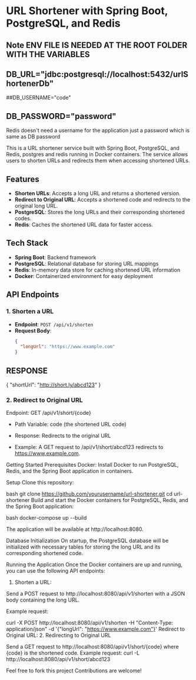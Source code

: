 # URL Shortener with Spring Boot, PostgreSQL, and Redis
## Note ENV FILE IS NEEDED AT THE ROOT FOLDER WITH THE VARIABLES

## DB_URL="jdbc:postgresql://localhost:5432/urlShortenerDb"
##DB_USERNAME="code"
## DB_PASSWORD="password"
Redis doesn't need a username for the application just a password which is same as DB password

This is a URL shortener service built with Spring Boot, PostgreSQL, and Redis, postgres and redis running in Docker containers. The service allows users to shorten URLs and redirects them when accessing shortened URLs.

## Features

- **Shorten URLs**: Accepts a long URL and returns a shortened version.
- **Redirect to Original URL**: Accepts a shortened code and redirects to the original long URL.
- **PostgreSQL**: Stores the long URLs and their corresponding shortened codes.
- **Redis**: Caches the shortened URL data for faster access.

## Tech Stack
- **Spring Boot**: Backend framework
- **PostgreSQL**: Relational database for storing URL mappings
- **Redis**: In-memory data store for caching shortened URL information
- **Docker**: Containerized environment for easy deployment

## API Endpoints

### 1. Shorten a URL

- **Endpoint**: `POST /api/v1/shorten`
- **Request Body**:
  ```json
  {
    "longUrl": "https://www.example.com"
  }
## RESPONSE
{
"shortUrl": "http://short.ly/abcd123"
}
### 2. Redirect to Original URL
   Endpoint: GET /api/v1/short/{code}

- Path Variable: code (the shortened URL code)

- Response: Redirects to the original URL

- Example: A GET request to /api/v1/short/abcd123 redirects to https://www.example.com.

Getting Started
Prerequisites
Docker: Install Docker to run PostgreSQL, Redis, and the Spring Boot application in containers.

Setup
Clone this repository:

bash
git clone https://github.com/yourusername/url-shortener.git
cd url-shortener
Build and start the Docker containers for PostgreSQL, Redis, and the Spring Boot application:

bash
docker-compose up --build

The application will be available at http://localhost:8080.

Database Initialization
On startup, the PostgreSQL database will be initialized with necessary tables for storing the long URL and its corresponding shortened code.

Running the Application
Once the Docker containers are up and running, you can use the following API endpoints:

1. Shorten a URL:

Send a POST request to http://localhost:8080/api/v1/shorten with a JSON body containing the long URL.

Example request:

curl -X POST http://localhost:8080/api/v1/shorten -H "Content-Type: application/json" -d '{"longUrl": "https://www.example.com"}'
Redirect to Original URL:
2. Redirecting to Original URL

Send a GET request to http://localhost:8080/api/v1/short/{code} where {code} is the shortened code.
Example request:
curl -L http://localhost:8080/api/v1/short/abcd123

Feel free to fork this project Contributions are welcome!

